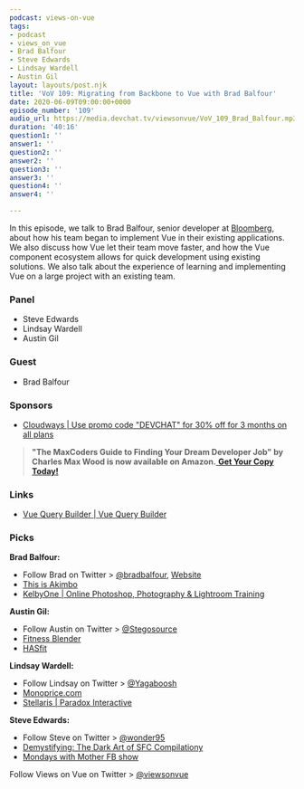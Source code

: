 ```yaml
---
podcast: views-on-vue
tags:
- podcast
- views_on_vue
- Brad Balfour
- Steve Edwards
- Lindsay Wardell
- Austin Gil
layout: layouts/post.njk
title: 'VoV 109: Migrating from Backbone to Vue with Brad Balfour'
date: 2020-06-09T09:00:00+0000
episode_number: '109'
audio_url: https://media.devchat.tv/viewsonvue/VoV_109_Brad_Balfour.mp3
duration: '40:16'
question1: ''
answer1: ''
question2: ''
answer2: ''
question3: ''
answer3: ''
question4: ''
answer4: ''

---
```

In this episode, we talk to Brad Balfour, senior developer at [Bloomberg](https://twitter.com/@TechAtBloomberg), about how his team began to implement Vue in their existing applications. We also discuss how Vue let their team move faster, and how the Vue component ecosystem allows for quick development using existing  solutions. We also talk about the experience of learning and implementing Vue on a large project with an existing team.

### **Panel**

* Steve Edwards
* Lindsay Wardell
* Austin Gil

### **Guest**

* Brad Balfour

### **Sponsors**

* [Cloudways | Use promo code "DEVCHAT" for 30% off for 3 months on all plans](https://www.cloudways.com/en/?id=546951&chan=Devchat&data1=Vue-show&data2=Podcast-9)

> **"The MaxCoders Guide to Finding Your Dream Developer Job" by Charles Max Wood is now available on Amazon.**[ **Get Your Copy Today!**](https://www.amazon.com/gp/product/B081MBL5C9/ref=as_li_ss_tl?ie=UTF8&linkCode=sl1&tag=devchattv-20&linkId=9d61363241636e2546ef46abba198746&language=en_US)

### **Links**

* [Vue Query Builder | Vue Query Builder](https://dabernathy89.github.io/vue-query-builder/)

### **Picks**

**Brad Balfour:**

* Follow Brad on Twitter > [@bradbalfour](https://twitter.com/bradbalfour), [Website](https://bbalfour.com/)
* [This is Akimbo](https://www.akimbo.link/)
* [KelbyOne | Online Photoshop, Photography & Lightroom Training](https://kelbyone.com/)

**Austin Gil:**

* Follow Austin on Twitter > [@Stegosource](https://twitter.com/Stegosource)
* [Fitness Blender](https://www.fitnessblender.com/)
* [HASfit](https://hasfit.com/)

**Lindsay Wardell:**

* Follow Lindsay on Twitter > [@Yagaboosh](https://twitter.com/Yagaboosh)
* [Monoprice.com](https://www.monoprice.com/)
* [Stellaris | Paradox Interactive](https://www.paradoxplaza.com/stellaris-all/)

**Steve Edwards:**

* Follow Steve on Twitter > [@wonder95](https://twitter.com/wonder95)
* [Demystifying: The Dark Art of SFC Compilationy](https://www.vuemastery.com/conferences/vueconf-us-2019/demystifying-the-dark-art-of-sfc-compilation/)
* [Mondays with Mother FB show](https://www.facebook.com/watch/?v=901844280273416)

Follow Views on Vue on Twitter > [@viewsonvue](https://twitter.com/viewsonvue)